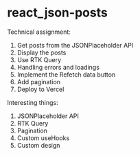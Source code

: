 # react_json-posts

Technical assignment:
1. Get posts from the JSONPlaceholder API
2. Display the posts
3. Use RTK Query
4. Handling errors and loadings
5. Implement the Refetch data button
6. Add pagination
7. Deploy to Vercel

Interesting things:
1. JSONPlaceholder API
2. RTK Query
3. Pagination
4. Custom useHooks
5. Custom design

